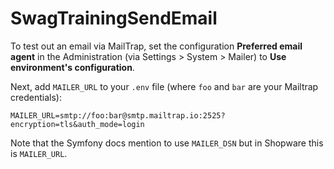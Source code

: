 # SwagTrainingSendEmail

To test out an email via MailTrap, set the configuration **Preferred email agent** in the Administration (via Settings > System > Mailer) to **Use environment's configuration**.

Next, add `MAILER_URL` to your `.env` file (where `foo` and `bar` are your Mailtrap credentials):

    MAILER_URL=smtp://foo:bar@smtp.mailtrap.io:2525?encryption=tls&auth_mode=login

Note that the Symfony docs mention to use `MAILER_DSN` but in Shopware this is `MAILER_URL`.
